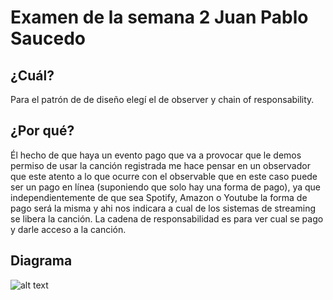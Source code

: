 # Examen de la semana 2 Juan Pablo Saucedo

## ¿Cuál?

Para el patrón de de diseño elegí el de observer y chain of responsability.

## ¿Por qué?

Él hecho de que haya un evento pago que va a provocar que le demos permiso de usar la canción registrada me hace pensar en un observador que este atento a lo que ocurre con el observable que en este caso puede ser un pago en línea (suponiendo que solo hay una forma de pago), ya que independientemente de que sea Spotify, Amazon o Youtube la forma de pago será la misma y ahi nos indicara a cual de los sistemas de streaming se libera la canción. La cadena de responsabilidad es para ver cual se pago y darle acceso a la canción.

## Diagrama



![alt text](https://refactoring.guru/images/patterns/diagrams/singleton/structure.png)